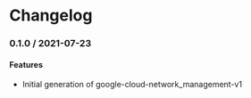 # Changelog

### 0.1.0 / 2021-07-23

#### Features

* Initial generation of google-cloud-network_management-v1
